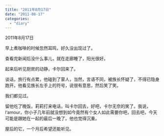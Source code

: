 ```yaml
---
title: "2011年8月17日"
date: "2011-08-17"
categories: 
  - "diary"
---
```


2011年8月17日

早上煮咖啡的时候忽然耳鸣，好久没出现过了。

查看完新闻后没什么事儿，就在走廊睡了，阳光很好。

起来后听见厨房的动静，卡尔回来了。

谈话，旅行有点累，他碰到了蒙人，当然，言语不同，被族长怀疑了，不得已隐身跑开。他看见族长左手上的符号，说很有意思，然后笑了笑。

我们都见过。

留他吃了晚饭，莉莉打来电话，叫卡尔回去，好吧，卡尔无奈的笑了。我说，l‘amour，你小子几年前就没想到如今竟然有个女人如此需要你吧，回去吧，今天可能是跟她在一起的最后一晚了。他也觉得沉重。

屋后的它，一个月后希望还能听见。

